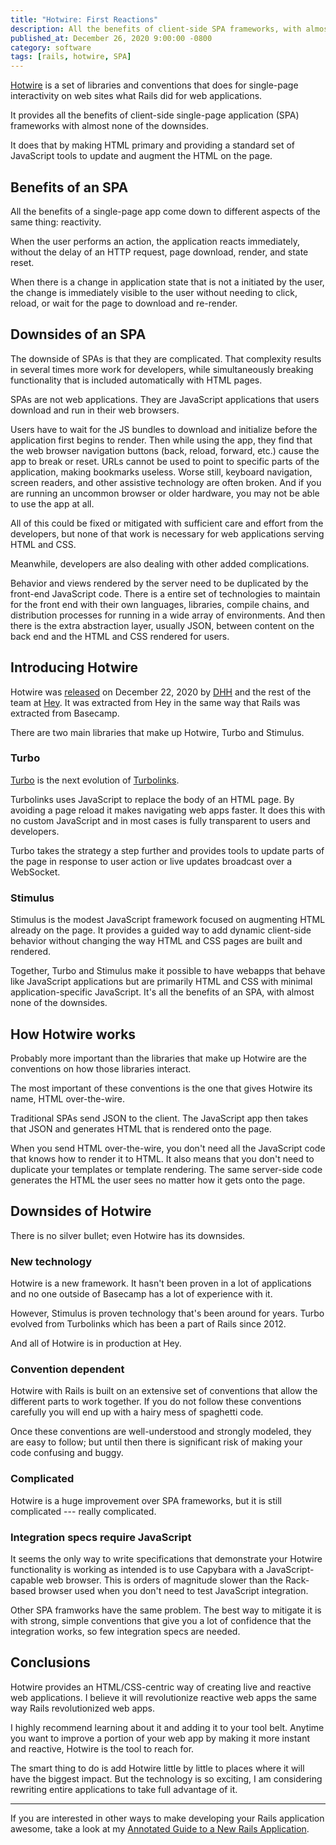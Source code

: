 ```yaml
---
title: "Hotwire: First Reactions"
description: All the benefits of client-side SPA frameworks, with almost none of the downsides.
published_at: December 26, 2020 9:00:00 -0800
category: software
tags: [rails, hotwire, SPA]
---
```


[Hotwire](hotwire.dev) is a set of libraries and conventions that does for
single-page interactivity on web sites what Rails did for web applications.

It provides all the benefits of client-side single-page application (SPA)
frameworks with almost none of the downsides.

It does that by making HTML primary and providing a standard set of JavaScript
tools to update and augment the HTML on the page.

## Benefits of an SPA

All the benefits of a single-page app come down to different aspects of the same
thing: reactivity.

When the user performs an action, the application reacts immediately, without
the delay of an HTTP request, page download, render, and state reset.

When there is a change in application state that is not a initiated by the user,
the change is immediately visible to the user without needing to click, reload,
or wait for the page to download and re-render.

## Downsides of an SPA

The downside of SPAs is that they are complicated. That complexity results in
several times more work for developers, while simultaneously breaking
functionality that is included automatically with HTML pages.

SPAs are not web applications. They are JavaScript applications that users
download and run in their web browsers.

Users have to wait for the JS bundles to download and initialize before the
application first begins to render. Then while using the app, they find that the
web browser navigation buttons (back, reload, forward, etc.) cause the app to
break or reset. URLs cannot be used to point to specific parts of the
application, making bookmarks useless. Worse still, keyboard navigation, screen
readers, and other assistive technology are often broken. And if you are running
an uncommon browser or older hardware, you may not be able to use the app at
all.

All of this could be fixed or mitigated with sufficient care and effort from the
developers, but none of that work is necessary for web applications serving HTML
and CSS.

Meanwhile, developers are also dealing with other added complications.

Behavior and views rendered by the server need to be duplicated by the front-end
JavaScript code. There is a entire set of technologies to maintain for the front
end with their own languages, libraries, compile chains, and distribution
processes for running in a wide array of environments. And then there is the
extra abstraction layer, usually JSON, between content on the back end and the
HTML and CSS rendered for users.

## Introducing Hotwire

Hotwire was [released](https://twitter.com/dhh/status/1341420143239450624) on
December 22, 2020 by [DHH](https://twitter.com/dhh/) and the rest of the team at
[Hey](https://hey.com). It was extracted from Hey in the same way that Rails was
extracted from Basecamp.

There are two main libraries that make up Hotwire, Turbo and Stimulus.

### Turbo

[Turbo](https://turbo.hotwire.dev) is the next evolution of
[Turbolinks](https://github.com/turbolinks/turbolinks).

Turbolinks uses JavaScript to replace the body of an HTML page. By avoiding a
page reload it makes navigating web apps faster. It does this with no custom
JavaScript and in most cases is fully transparent to users and developers.

Turbo takes the strategy a step further and provides tools to update parts of
the page in response to user action or live updates broadcast over a WebSocket.

### Stimulus

Stimulus is the modest JavaScript framework focused on augmenting HTML already
on the page. It provides a guided way to add dynamic client-side behavior
without changing the way HTML and CSS pages are built and rendered.

Together, Turbo and Stimulus make it possible to have webapps that behave like
JavaScript applications but are primarily HTML and CSS with minimal
application-specific JavaScript. It's all the benefits of an SPA, with almost
none of the downsides.

## How Hotwire works

Probably more important than the libraries that make up Hotwire are the
conventions on how those libraries interact.

The most important of these conventions is the one that gives Hotwire its name,
HTML over-the-wire.

Traditional SPAs send JSON to the client. The JavaScript app then takes that
JSON and generates HTML that is rendered onto the page.

When you send HTML over-the-wire, you don't need all the JavaScript code that
knows how to render it to HTML. It also means that you don't need to duplicate
your templates or template rendering. The same server-side code generates the
HTML the user sees no matter how it gets onto the page.

## Downsides of Hotwire

There is no silver bullet; even Hotwire has its downsides.

### New technology

Hotwire is a new framework. It hasn't been proven in a lot of applications and
no one outside of Basecamp has a lot of experience with it.

However, Stimulus is proven technology that's been around for years. Turbo
evolved from Turbolinks which has been a part of Rails since 2012.

And all of Hotwire is in production at Hey.

### Convention dependent

Hotwire with Rails is built on an extensive set of conventions that allow the
different parts to work together. If you do not follow these conventions
carefully you will end up with a hairy mess of spaghetti code.

Once these conventions are well-understood and strongly modeled, they are easy
to follow; but until then there is significant risk of making your code
confusing and buggy.

### Complicated

Hotwire is a huge improvement over SPA frameworks, but it is still complicated
--- really complicated.

### Integration specs require JavaScript

It seems the only way to write specifications that demonstrate your Hotwire
functionality is working as intended is to use Capybara with a
JavaScript-capable web browser. This is orders of magnitude slower than the
Rack-based browser used when you don't need to test JavaScript integration.

Other SPA framworks have the same problem. The best way to mitigate it is with
strong, simple conventions that give you a lot of confidence that the
integration works, so few integration specs are needed.

## Conclusions

Hotwire provides an HTML/CSS-centric way of creating live and reactive web
applications. I believe it will revolutionize reactive web apps the same way
Rails revolutionized web apps.

I highly recommend learning about it and adding it to your tool belt. Anytime
you want to improve a portion of your web app by making it more instant and
reactive, Hotwire is the tool to reach for.

The smart thing to do is add Hotwire little by little to places where it will
have the biggest impact. But the technology is so exciting, I am considering
rewriting entire applications to take full advantage of it.

---

If you are interested in other ways to make developing your Rails application
awesome, take a look at my [Annotated Guide to a New Rails
Application](articles/the_annotated_guide_to_a_new_rails_app).
